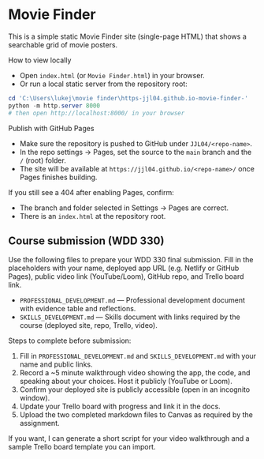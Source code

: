 # Movie Finder

This is a simple static Movie Finder site (single-page HTML) that shows a searchable grid of movie posters.

How to view locally
- Open `index.html` (or `Movie Finder.html`) in your browser.
- Or run a local static server from the repository root:

```powershell
cd 'C:\Users\lukej\movie finder\https-jjl04.github.io-movie-finder-'
python -m http.server 8000
# then open http://localhost:8000/ in your browser
```

Publish with GitHub Pages
- Make sure the repository is pushed to GitHub under `JJL04/<repo-name>`.
- In the repo settings -> Pages, set the source to the `main` branch and the `/` (root) folder.
- The site will be available at `https://jjl04.github.io/<repo-name>/` once Pages finishes building.

If you still see a 404 after enabling Pages, confirm:
- The branch and folder selected in Settings -> Pages are correct.
- There is an `index.html` at the repository root.

## Course submission (WDD 330)

Use the following files to prepare your WDD 330 final submission. Fill in the placeholders with your name, deployed app URL (e.g. Netlify or GitHub Pages), public video link (YouTube/Loom), GitHub repo, and Trello board link.

- `PROFESSIONAL_DEVELOPMENT.md` — Professional development document with evidence table and reflections.
- `SKILLS_DEVELOPMENT.md` — Skills document with links required by the course (deployed site, repo, Trello, video).

Steps to complete before submission:
1. Fill in `PROFESSIONAL_DEVELOPMENT.md` and `SKILLS_DEVELOPMENT.md` with your name and public links.
2. Record a ~5 minute walkthrough video showing the app, the code, and speaking about your choices. Host it publicly (YouTube or Loom).
3. Confirm your deployed site is publicly accessible (open in an incognito window).
4. Update your Trello board with progress and link it in the docs.
5. Upload the two completed markdown files to Canvas as required by the assignment.

If you want, I can generate a short script for your video walkthrough and a sample Trello board template you can import.
